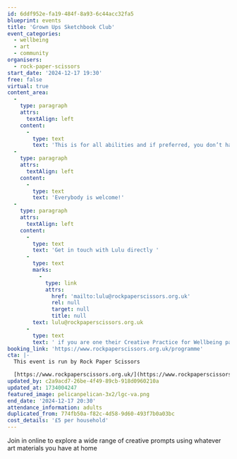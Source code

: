 ```yaml
---
id: 6ddf952e-fa19-484f-8a93-6c44acc32fa5
blueprint: events
title: 'Grown Ups Sketchbook Club'
event_categories:
  - wellbeing
  - art
  - community
organisers:
  - rock-paper-scissors
start_date: '2024-12-17 19:30'
free: false
virtual: true
content_area:
  -
    type: paragraph
    attrs:
      textAlign: left
    content:
      -
        type: text
        text: 'This is for all abilities and if preferred, you don’t have to be visible or contribute in any way if you choose. '
  -
    type: paragraph
    attrs:
      textAlign: left
    content:
      -
        type: text
        text: 'Everybody is welcome!'
  -
    type: paragraph
    attrs:
      textAlign: left
    content:
      -
        type: text
        text: 'Get in touch with Lulu directly '
      -
        type: text
        marks:
          -
            type: link
            attrs:
              href: 'mailto:lulu@rockpaperscissors.org.uk'
              rel: null
              target: null
              title: null
        text: lulu@rockpaperscissors.org.uk
      -
        type: text
        text: ' if you are one their Creative Practice for Wellbeing participants for a code to book.'
booking_link: 'https://www.rockpaperscissors.org.uk/programme'
cta: |-
  This event is run by Rock Paper Scissors

  [https://www.rockpaperscissors.org.uk/](https://www.rockpaperscissors.org.uk/)
updated_by: c2a9acd7-26be-4f49-89cb-918d0960210a
updated_at: 1734004247
featured_image: pelicanpelican-3x2/lgc-va.png
end_date: '2024-12-17 20:30'
attendance_information: adults
duplicated_from: 774fb50a-f82c-4d58-9d60-493f7b0a03bc
cost_details: '£5 per household'
---
```

Join in online to explore a wide range of creative prompts using whatever art materials you have at home